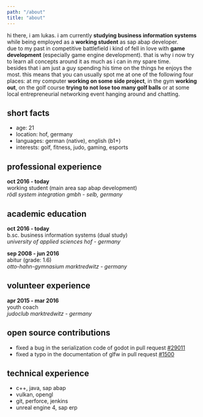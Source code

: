 ```yaml
---
path: "/about"
title: "about"
---
```


hi there, i am lukas. i am currently **studying business information systems** while being employed as a **working student** as sap abap developer. \
due to my past in competitive battlefield i kind of fell in love with **game development** (especially game engine development). that is why i now try to learn all concepts around it as much as i can in my spare time. \
besides that i am just a guy spending his time on the things he enjoys the most. this means that you can usually spot me at one of the following four places: at my computer **working on some side project**, in the gym **working out**, on the golf course **trying to not lose too many golf balls** or at some local entrepreneurial networking event hanging around and chatting.

## short facts

- age: 21
- location: hof, germany
- languages: german (native), english (b1+)
- interests: golf, fitness, judo, gaming, esports

## professional experience

**oct 2016 - today**\
working student (main area sap abap development)\
*rödl system integration gmbh - selb, germany*

## academic education

**oct 2016 - today**\
b.sc. business information systems (dual study)\
*university of applied sciences hof - germany*

**sep 2008 - jun 2016**\
abitur (grade: 1.6)\
*otto-hahn-gymnasium marktredwitz - germany*

## volunteer experience

**apr 2015 - mar 2016**\
youth coach\
*judoclub marktredwitz - germany*

## open source contributions

- fixed a bug in the serialization code of godot in pull request [#29011](https://github.com/godotengine/godot/pull/29011)
- fixed a typo in the documentation of glfw in pull request [#1500](https://github.com/glfw/glfw/pull/1500)

## technical experience
- c++, java, sap abap
- vulkan, opengl
- git, perforce, jenkins
- unreal engine 4, sap erp
